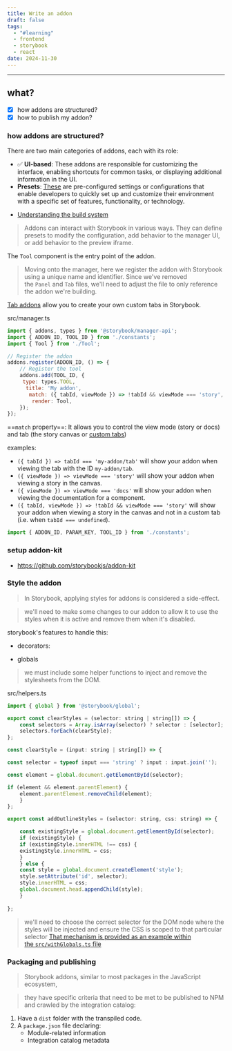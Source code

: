 ```yaml
---
title: Write an addon
draft: false
tags:
  - "#learning"
  - frontend
  - storybook
  - react
date: 2024-11-30
---
```


---
## what?
* [x] how addons are structured?
* [x] how to publish my addon?

### how addons are structured?

There are two main categories of addons, each with its role:
- ✅ **UI-based**: These addons are responsible for customizing the interface, enabling shortcuts for common tasks, or displaying additional information in the UI. 
- **Presets**: [These](https://storybook.js.org/docs/addons/writing-presets) are pre-configured settings or configurations that enable developers to quickly set up and customize their environment with a specific set of features, functionality, or technology.

* [Understanding the build system](https://storybook.js.org/docs/addons/writing-addons#:~:text=project%20to%20JavaScript.-,Understanding%20the%20build%20system,-Addons%20built%20in)

> Addons can interact with Storybook in various ways. They can define presets to modify the configuration, add behavior to the manager UI, or add behavior to the preview iframe.

The `Tool` component is the entry point of the addon.

> Moving onto the manager, here we register the addon with Storybook using a unique name and identifier. Since we've removed the `Panel` and `Tab` files, we'll need to adjust the file to only reference the addon we're building.

[Tab addons](https://storybook.js.org/docs/addons/addon-types#:~:text=you%20can%20use.-,Tabs,-Tab%20addons%20allow) allow you to create your own custom tabs in Storybook.

src/manager.ts
```js
import { addons, types } from '@storybook/manager-api';
import { ADDON_ID, TOOL_ID } from './constants';
import { Tool } from './Tool';

// Register the addon
addons.register(ADDON_ID, () => {
	// Register the tool
	addons.add(TOOL_ID, {
	 type: types.TOOL,
	  title: 'My addon',
	   match: ({ tabId, viewMode }) => !tabId && viewMode === 'story',
		render: Tool,
	});
});
```

==`match` property==: 
	It allows you to control the view mode (story or docs) and tab (the story canvas or [custom tabs](https://storybook.js.org/docs/addons/addon-types#tabs))

examples: 
- `({ tabId }) => tabId === 'my-addon/tab'` will show your addon when viewing the tab with the ID `my-addon/tab`.
- `({ viewMode }) => viewMode === 'story'` will show your addon when viewing a story in the canvas.
- `({ viewMode }) => viewMode === 'docs'` will show your addon when viewing the documentation for a component.
- `({ tabId, viewMode }) => !tabId && viewMode === 'story'` will show your addon when viewing a story in the canvas and not in a custom tab (i.e. when `tabId === undefined`).


```js
import { ADDON_ID, PARAM_KEY, TOOL_ID } from './constants';
```

### setup addon-kit
* https://github.com/storybookjs/addon-kit

### Style the addon

> In Storybook, applying styles for addons is considered a side-effect.

> we'll need to make some changes to our addon to allow it to use the styles when it is active and remove them when it's disabled.

storybook's features to handle this:
* decorators:
	
* globals

> we must include some helper functions to inject and remove the stylesheets from the DOM.


src/helpers.ts
```js
import { global } from '@storybook/global';

export const clearStyles = (selector: string | string[]) => {
	const selectors = Array.isArray(selector) ? selector : [selector];
	selectors.forEach(clearStyle);
};

const clearStyle = (input: string | string[]) => {

const selector = typeof input === 'string' ? input : input.join('');

const element = global.document.getElementById(selector);

if (element && element.parentElement) {
	element.parentElement.removeChild(element);
	}
};

export const addOutlineStyles = (selector: string, css: string) => {

	const existingStyle = global.document.getElementById(selector);
	if (existingStyle) {
	if (existingStyle.innerHTML !== css) {
	existingStyle.innerHTML = css;
	}
	} else {
	const style = global.document.createElement('style');
	style.setAttribute('id', selector);
	style.innerHTML = css;
	global.document.head.appendChild(style);
	}
	
};
```

> we'll need to choose the correct selector for the DOM node where the styles will be injected and ensure the CSS is scoped to that particular selector
> 	[That mechanism is provided as an example within the `src/withGlobals.ts` file](https://storybook.js.org/docs/addons/writing-addons#:~:text=That%20mechanism%20is%20provided%20as%20an%20example%20within%20the%20src/withGlobals.ts%20file)

### Packaging and publishing

> Storybook addons, similar to most packages in the JavaScript ecosystem,

>they have specific criteria that need to be met to be published to NPM and crawled by the integration catalog:

1. Have a `dist` folder with the transpiled code.
2. A `package.json` file declaring:
    - Module-related information
    - Integration catalog metadata


